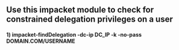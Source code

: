 ## Use this impacket module to check for constrained delegation privileges on a user

#### 1) impacket-findDelegation -dc-ip DC_IP -k -no-pass DOMAIN.COM/USERNAME
